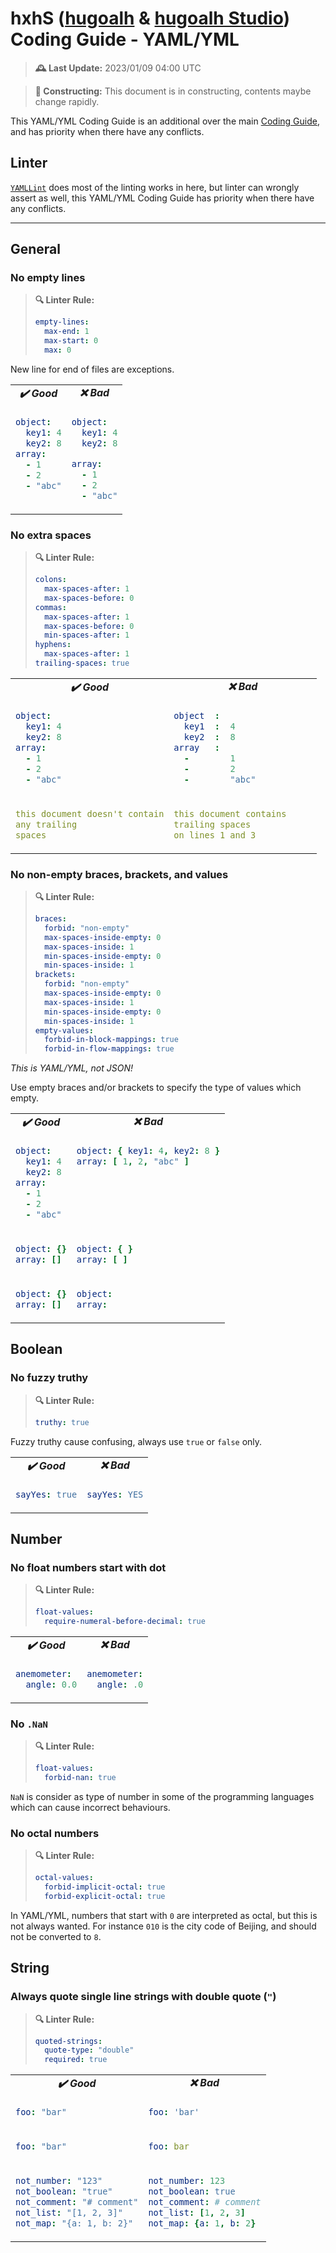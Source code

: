 [hugoalh]: https://github.com/hugoalh
[hugoalh-studio]: https://github.com/hugoalh-studio

# hxhS ([hugoalh][hugoalh] & [hugoalh Studio][hugoalh-studio]) Coding Guide - YAML/YML

> **🕰️ Last Update:** 2023/01/09 04:00 UTC

> **🚧 Constructing:** This document is in constructing, contents maybe change rapidly.

This YAML/YML Coding Guide is an additional over the main [Coding Guide](./main.md), and has priority when there have any conflicts.

## Linter

[`YAMLLint`](https://github.com/adrienverge/yamllint) does most of the linting works in here, but linter can wrongly assert as well, this YAML/YML Coding Guide has priority when there have any conflicts.

---

## General

### No empty lines

> **🔍 Linter Rule:**
>
> ```yml
> empty-lines:
>   max-end: 1
>   max-start: 0
>   max: 0
> ```

New line for end of files are exceptions.

<table>
<tbody valign="top">
<tr>
<td align="center"><b><i>✔️ Good</i></b></td>
<td align="center"><b><i>❌ Bad</i></b></td>
</tr>
<tr>
<td>

```yml
object:
  key1: 4
  key2: 8
array:
  - 1
  - 2
  - "abc"
```

</td>
<td>

```yml
object:
  key1: 4
  key2: 8

array:
  - 1
  - 2
  - "abc"
```

</td>
</tr>
</tbody>
</table>

### No extra spaces

> **🔍 Linter Rule:**
>
> ```yml
> colons:
>   max-spaces-after: 1
>   max-spaces-before: 0
> commas:
>   max-spaces-after: 1
>   max-spaces-before: 0
>   min-spaces-after: 1
> hyphens:
>   max-spaces-after: 1
> trailing-spaces: true
> ```

<table>
<tbody valign="top">
<tr>
<td align="center"><b><i>✔️ Good</i></b></td>
<td align="center"><b><i>❌ Bad</i></b></td>
</tr>
<tr>
<td>

```yml
object:
  key1: 4
  key2: 8
array:
  - 1
  - 2
  - "abc"
```

</td>
<td>

```yml
object  :
  key1  :  4
  key2  :  8
array   :
  -        1
  -        2
  -        "abc"
```

</td>
</tr>
<tr>
<td>

```yml
this document doesn't contain
any trailing
spaces
```

</td>
<td>

```yml
this document contains     
trailing spaces
on lines 1 and 3         
```

</td>
</tr>
</tbody>
</table>

### No non-empty braces, brackets, and values

> **🔍 Linter Rule:**
>
> ```yml
> braces:
>   forbid: "non-empty"
>   max-spaces-inside-empty: 0
>   max-spaces-inside: 1
>   min-spaces-inside-empty: 0
>   min-spaces-inside: 1
> brackets:
>   forbid: "non-empty"
>   max-spaces-inside-empty: 0
>   max-spaces-inside: 1
>   min-spaces-inside-empty: 0
>   min-spaces-inside: 1
> empty-values:
>   forbid-in-block-mappings: true
>   forbid-in-flow-mappings: true
> ```

*This is YAML/YML, not JSON!*

Use empty braces and/or brackets to specify the type of values which empty.

<table>
<tbody valign="top">
<tr>
<td align="center"><b><i>✔️ Good</i></b></td>
<td align="center"><b><i>❌ Bad</i></b></td>
</tr>
<tr>
<td>

```yml
object:
  key1: 4
  key2: 8
array:
  - 1
  - 2
  - "abc"
```

</td>
<td>

```yml
object: { key1: 4, key2: 8 }
array: [ 1, 2, "abc" ]
```

</td>
</tr>
<tr>
<td>

```yml
object: {}
array: []
```

</td>
<td>

```yml
object: { }
array: [ ]
```

</td>
</tr>
<tr>
<td>

```yml
object: {}
array: []
```

</td>
<td>

```yml
object:
array:
```

</td>
</tr>
</tbody>
</table>

## Boolean

### No fuzzy truthy

> **🔍 Linter Rule:**
>
> ```yml
> truthy: true
> ```

Fuzzy truthy cause confusing, always use `true` or `false` only.

<table>
<tbody valign="top">
<tr>
<td align="center"><b><i>✔️ Good</i></b></td>
<td align="center"><b><i>❌ Bad</i></b></td>
</tr>
<tr>
<td>

```yml
sayYes: true
```

</td>
<td>

```yml
sayYes: YES
```

</td>
</tr>
</tbody>
</table>

## Number

### No float numbers start with dot

> **🔍 Linter Rule:**
>
> ```yml
> float-values:
>   require-numeral-before-decimal: true
> ```

<table>
<tbody valign="top">
<tr>
<td align="center"><b><i>✔️ Good</i></b></td>
<td align="center"><b><i>❌ Bad</i></b></td>
</tr>
<tr>
<td>

```yml
anemometer:
  angle: 0.0
```

</td>
<td>

```yml
anemometer:
  angle: .0
```

</td>
</tr>
</tbody>
</table>

### No `.NaN`

> **🔍 Linter Rule:**
>
> ```yml
> float-values:
>   forbid-nan: true
> ```

`NaN` is consider as type of number in some of the programming languages which can cause incorrect behaviours.

### No octal numbers

> **🔍 Linter Rule:**
>
> ```yml
> octal-values:
>   forbid-implicit-octal: true
>   forbid-explicit-octal: true
> ```

In YAML/YML, numbers that start with `0` are interpreted as octal, but this is not always wanted. For instance `010` is the city code of Beijing, and should not be converted to `8`.

## String

### Always quote single line strings with double quote (`"`)

> **🔍 Linter Rule:**
>
> ```yml
> quoted-strings:
>   quote-type: "double"
>   required: true
> ```

<table>
<tbody valign="top">
<tr>
<td align="center"><b><i>✔️ Good</i></b></td>
<td align="center"><b><i>❌ Bad</i></b></td>
</tr>
<tr>
<td>

```yml
foo: "bar"
```

</td>
<td>

```yml
foo: 'bar'
```

</td>
</tr>
<tr>
<td>

```yml
foo: "bar"
```

</td>
<td>

```yml
foo: bar
```

</td>
</tr>
<tr>
<td>

```yml
not_number: "123"
not_boolean: "true"
not_comment: "# comment"
not_list: "[1, 2, 3]"
not_map: "{a: 1, b: 2}"
```

</td>
<td>

```yml
not_number: 123
not_boolean: true
not_comment: # comment
not_list: [1, 2, 3]
not_map: {a: 1, b: 2}
```

</td>
</tr>
</tbody>
</table>
